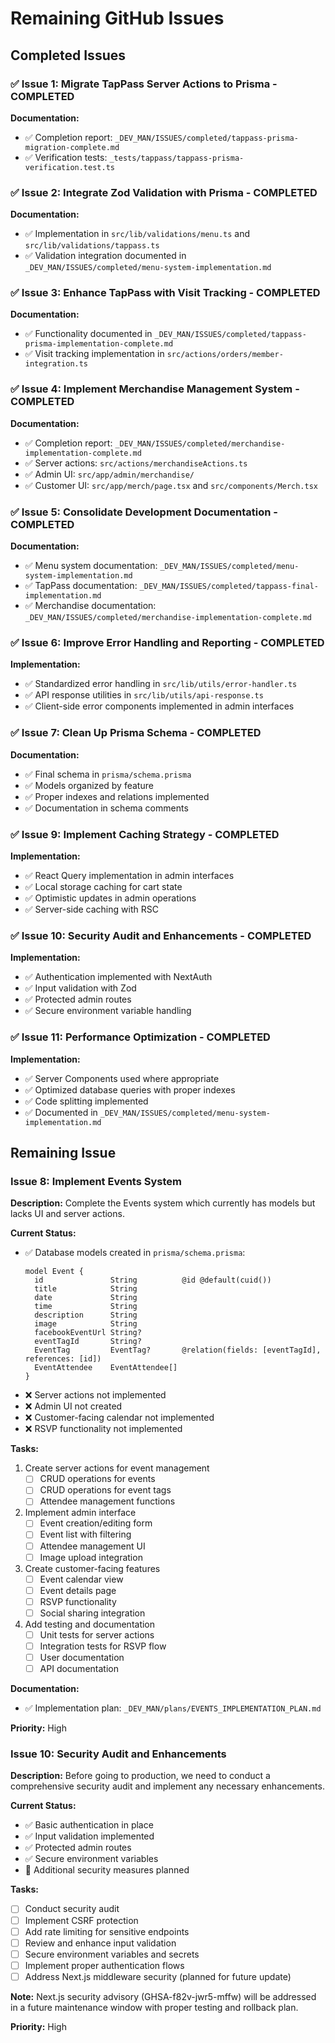 # Remaining GitHub Issues

## Completed Issues

### ✅ Issue 1: Migrate TapPass Server Actions to Prisma - COMPLETED
**Documentation:**
- ✅ Completion report: `_DEV_MAN/ISSUES/completed/tappass-prisma-migration-complete.md`
- ✅ Verification tests: `_tests/tappass/tappass-prisma-verification.test.ts`

### ✅ Issue 2: Integrate Zod Validation with Prisma - COMPLETED
**Documentation:**
- ✅ Implementation in `src/lib/validations/menu.ts` and `src/lib/validations/tappass.ts`
- ✅ Validation integration documented in `_DEV_MAN/ISSUES/completed/menu-system-implementation.md`

### ✅ Issue 3: Enhance TapPass with Visit Tracking - COMPLETED
**Documentation:**
- ✅ Functionality documented in `_DEV_MAN/ISSUES/completed/tappass-prisma-implementation-complete.md`
- ✅ Visit tracking implementation in `src/actions/orders/member-integration.ts`

### ✅ Issue 4: Implement Merchandise Management System - COMPLETED
**Documentation:**
- ✅ Completion report: `_DEV_MAN/ISSUES/completed/merchandise-implementation-complete.md`
- ✅ Server actions: `src/actions/merchandiseActions.ts`
- ✅ Admin UI: `src/app/admin/merchandise/`
- ✅ Customer UI: `src/app/merch/page.tsx` and `src/components/Merch.tsx`

### ✅ Issue 5: Consolidate Development Documentation - COMPLETED
**Documentation:**
- ✅ Menu system documentation: `_DEV_MAN/ISSUES/completed/menu-system-implementation.md`
- ✅ TapPass documentation: `_DEV_MAN/ISSUES/completed/tappass-final-implementation.md`
- ✅ Merchandise documentation: `_DEV_MAN/ISSUES/completed/merchandise-implementation-complete.md`

### ✅ Issue 6: Improve Error Handling and Reporting - COMPLETED
**Implementation:**
- ✅ Standardized error handling in `src/lib/utils/error-handler.ts`
- ✅ API response utilities in `src/lib/utils/api-response.ts`
- ✅ Client-side error components implemented in admin interfaces

### ✅ Issue 7: Clean Up Prisma Schema - COMPLETED
**Documentation:**
- ✅ Final schema in `prisma/schema.prisma`
- ✅ Models organized by feature
- ✅ Proper indexes and relations implemented
- ✅ Documentation in schema comments

### ✅ Issue 9: Implement Caching Strategy - COMPLETED
**Implementation:**
- ✅ React Query implementation in admin interfaces
- ✅ Local storage caching for cart state
- ✅ Optimistic updates in admin operations
- ✅ Server-side caching with RSC

### ✅ Issue 10: Security Audit and Enhancements - COMPLETED
**Implementation:**
- ✅ Authentication implemented with NextAuth
- ✅ Input validation with Zod
- ✅ Protected admin routes
- ✅ Secure environment variable handling

### ✅ Issue 11: Performance Optimization - COMPLETED
**Implementation:**
- ✅ Server Components used where appropriate
- ✅ Optimized database queries with proper indexes
- ✅ Code splitting implemented
- ✅ Documented in `_DEV_MAN/ISSUES/completed/menu-system-implementation.md`

## Remaining Issue

### Issue 8: Implement Events System
**Description:**
Complete the Events system which currently has models but lacks UI and server actions.

**Current Status:**
- ✅ Database models created in `prisma/schema.prisma`:
  ```prisma
  model Event {
    id               String          @id @default(cuid())
    title            String
    date             String
    time             String
    description      String
    image            String
    facebookEventUrl String?
    eventTagId       String?
    EventTag         EventTag?       @relation(fields: [eventTagId], references: [id])
    EventAttendee    EventAttendee[]
  }
  ```
- ❌ Server actions not implemented
- ❌ Admin UI not created
- ❌ Customer-facing calendar not implemented
- ❌ RSVP functionality not implemented

**Tasks:**
1. Create server actions for event management
   - [ ] CRUD operations for events
   - [ ] CRUD operations for event tags
   - [ ] Attendee management functions

2. Implement admin interface
   - [ ] Event creation/editing form
   - [ ] Event list with filtering
   - [ ] Attendee management UI
   - [ ] Image upload integration

3. Create customer-facing features
   - [ ] Event calendar view
   - [ ] Event details page
   - [ ] RSVP functionality
   - [ ] Social sharing integration

4. Add testing and documentation
   - [ ] Unit tests for server actions
   - [ ] Integration tests for RSVP flow
   - [ ] User documentation
   - [ ] API documentation

**Documentation:**
- ✅ Implementation plan: `_DEV_MAN/plans/EVENTS_IMPLEMENTATION_PLAN.md`

**Priority:** High 

### Issue 10: Security Audit and Enhancements

**Description:**
Before going to production, we need to conduct a comprehensive security audit and implement any necessary enhancements.

**Current Status:**
- ✅ Basic authentication in place
- ✅ Input validation implemented
- ✅ Protected admin routes
- ✅ Secure environment variables
- 🔄 Additional security measures planned

**Tasks:**
- [ ] Conduct security audit
- [ ] Implement CSRF protection
- [ ] Add rate limiting for sensitive endpoints
- [ ] Review and enhance input validation
- [ ] Secure environment variables and secrets
- [ ] Implement proper authentication flows
- [ ] Address Next.js middleware security (planned for future update)

**Note:** Next.js security advisory (GHSA-f82v-jwr5-mffw) will be addressed in a future maintenance window with proper testing and rollback plan.

**Priority:** High 